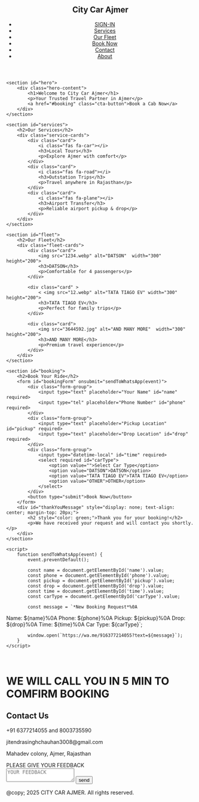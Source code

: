 <!DOCTYPE html>
<html lang="en">
<head>
    <meta charset="UTF-8">
    <meta name="viewport" content="width=device-width, initial-scale=1.0">
    <title>City Car Ajmer - Your Trusted Cab Service</title>
    <link rel="stylesheet" href="style1.css">
    <link rel="stylesheet" href="https://cdnjs.cloudflare.com/ajax/libs/font-awesome/6.0.0/css/all.min.css">
</head>
<body>
    <header>
        <nav>
            <div class="logo">
                <h1>City Car Ajmer</h1>
            </div>
            <ul>
                <li><a href="sign.html">SIGN-IN</a></li>
                <li><a href="#services">Services</a></li>
                <li><a href="#fleet">Our Fleet</a></li>
                <li><a href="#booking">Book Now</a></li>
                <li><a href="#contact">Contact</a></li>
                <li><a href="about.html">About</a></li>
            </ul>
        </nav>
    </header>

    <section id="hero">
        <div class="hero-content">
            <h1>Welcome to City Car Ajmer</h1>
            <p>Your Trusted Travel Partner in Ajmer</p>
            <a href="#booking" class="cta-button">Book a Cab Now</a>
        </div>
    </section>

    <section id="services">
        <h2>Our Services</h2>
        <div class="service-cards">
            <div class="card">
                <i class="fas fa-car"></i>
                <h3>Local Tours</h3>
                <p>Explore Ajmer with comfort</p>
            </div>
            <div class="card">
                <i class="fas fa-road"></i>
                <h3>Outstation Trips</h3>
                <p>Travel anywhere in Rajasthan</p>
            </div>
            <div class="card">
                <i class="fas fa-plane"></i>
                <h3>Airport Transfer</h3>
                <p>Reliable airport pickup & drop</p>
            </div>
        </div>
    </section>

    <section id="fleet">
        <h2>Our Fleet</h2>
        <div class="fleet-cards">
            <div class="card">
                <img src="1234.webp" alt="DATSON"  width="300" height="200">
                <h3>DATSON</h3>
                <p>Comfortable for 4 passengers</p>
            </div>

            <div class="card" >
                < <img src="12.webp" alt="TATA TIAGO EV" width="300" height="200">
                <h3>TATA TIAGO EV</h3>
                <p>Perfect for family trips</p>
            </div>

            <div class="card">
                <img src="3644592.jpg" alt="AND MANY MORE"  width="300" height="200">
                <h3>AND MANY MORE</h3>
                <p>Premium travel experience</p>
            </div>
        </div>
    </section>

    <section id="booking">
        <h2>Book Your Ride</h2>
        <form id="bookingForm" onsubmit="sendToWhatsApp(event)">
            <div class="form-group">
                <input type="text" placeholder="Your Name" id="name" required>
                <input type="tel" placeholder="Phone Number" id="phone" required>
            </div>
            <div class="form-group">
                <input type="text" placeholder="Pickup Location" id="pickup" required>
                <input type="text" placeholder="Drop Location" id="drop" required>
            </div>
            <div class="form-group">
                <input type="datetime-local" id="time" required>
                <select required id="carType">
                    <option value="">Select Car Type</option>
                    <option value="DATSON">DATSON</option>
                    <option value="TATA TIAGO EV">TATA TIAGO EV</option>
                    <option value="OTHER">OTHER</option>
                </select>
            </div>
            <button type="submit">Book Now</button>
        </form>
        <div id="thankYouMessage" style="display: none; text-align: center; margin-top: 20px;">
            <h2 style="color: green;">Thank you for your booking!</h2>
            <p>We have received your request and will contact you shortly.</p>
        </div>
    </section>

    <script>
        function sendToWhatsApp(event) {
            event.preventDefault();
            
            const name = document.getElementById('name').value;
            const phone = document.getElementById('phone').value;
            const pickup = document.getElementById('pickup').value;
            const drop = document.getElementById('drop').value;
            const time = document.getElementById('time').value;
            const carType = document.getElementById('carType').value;

            const message = `*New Booking Request*%0A
Name: ${name}%0A
Phone: ${phone}%0A
Pickup: ${pickup}%0A
Drop: ${drop}%0A
Time: ${time}%0A
Car Type: ${carType}`;

            window.open(`https://wa.me/916377214055?text=${message}`);
        }
    </script>
</body>
        <br>
        <align center>
        <h1>WE WILL CALL YOU IN 5 MIN TO COMFIRM BOOKING</h1>
        </align>
    </section>
    <section>
        <section id="contact">
            <h2>Contact Us</h2>
            <div class="contact-info">
                <div>
                    <i class="fas fa-phone"></i>
                    <p>+91 6377214055 and 8003735590</p>
                </div>
                <div>
                    <i class="fas fa-envelope"></i>
                    <p>jitendrasinghchauhan3008@gmail.com</p>
                </div>
            <div>
                <i class="fas fa-location-dot"></i>
                <p>Mahadev colony, Ajmer, Rajasthan</p>
            </div>
    </section>
    <section>
        <form>
    PLEASE GIVE YOUR FEEDBACK
    <br>
   <textarea placeholder="YOUR FEEDBACK"></textarea>
    <button>send</button>
</form>
</section>
    <footer>
        <p>@copy; 2025 CITY CAR AJMER. All rights reserved.</p>
    </footer>
</body>
</html>

